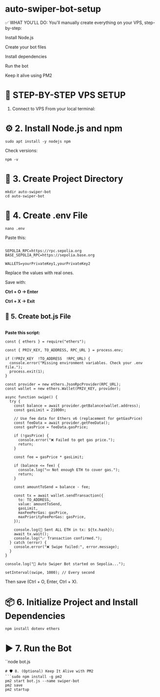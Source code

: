 # auto-swiper-bot-setup

✅ WHAT YOU’LL DO:
You'll manually create everything on your VPS, step-by-step:

Install Node.js

Create your bot files

Install dependencies

Run the bot

Keep it alive using PM2

# 🚀 STEP-BY-STEP VPS SETUP
 1. Connect to VPS
From your local terminal:

# ⚙️ 2. Install Node.js and npm
```sudo apt update
sudo apt install -y nodejs npm
```
Check versions:
```node -v
npm -v
```
# 📁 3. Create Project Directory
```
mkdir auto-swiper-bot
cd auto-swiper-bot
```
# 📝 4. Create .env File
```
nano .env
```
Paste this:
```TO_ADDRESS=0xYourReceivingAddress

SEPOLIA_RPC=https://rpc.sepolia.org
BASE_SEPOLIA_RPC=https://sepolia.base.org

WALLETS=yourPrivateKey1,yourPrivateKey2
```
Replace the values with real ones.

Save with:

**Ctrl + O → Enter**

**Ctrl + X → Exit**

## 📝 5. Create bot.js File
```nano bot.js
```
**Paste this script:**
```require("dotenv").config();
const { ethers } = require("ethers");

const { PRIV_KEY, TO_ADDRESS, RPC_URL } = process.env;

if (!PRIV_KEY  !TO_ADDRESS  !RPC_URL) {
  console.error("Missing environment variables. Check your .env file.");
  process.exit(1);
}

const provider = new ethers.JsonRpcProvider(RPC_URL);
const wallet = new ethers.Wallet(PRIV_KEY, provider);

async function swipe() {
  try {
    const balance = await provider.getBalance(wallet.address);
    const gasLimit = 21000n;

    // Use fee data for Ethers v6 (replacement for getGasPrice)
    const feeData = await provider.getFeeData();
    const gasPrice = feeData.gasPrice;

    if (!gasPrice) {
      console.error("❌ Failed to get gas price.");
      return;
    }

    const fee = gasPrice * gasLimit;

    if (balance <= fee) {
      console.log("💤 Not enough ETH to cover gas.");
      return;
    }

    const amountToSend = balance - fee;

    const tx = await wallet.sendTransaction({
      to: TO_ADDRESS,
      value: amountToSend,
      gasLimit,
      maxFeePerGas: gasPrice,
      maxPriorityFeePerGas: gasPrice,
    });

    console.log(🚀 Sent ALL ETH in tx: ${tx.hash});
    await tx.wait();
    console.log("✅ Transaction confirmed.");
  } catch (error) {
    console.error("❌ Swipe failed:", error.message);
  }
}

console.log("🤖 Auto Swiper Bot started on Sepolia...");

setInterval(swipe, 1000); // Every second
```
Then save (Ctrl + O, Enter, Ctrl + X).

# 📦 6. Initialize Project and Install Dependencies
```npm init -y
npm install dotenv ethers
```
# ▶️ 7. Run the Bot
``node bot.js
```
# 🛡️ 8. (Optional) Keep It Alive with PM2
```sudo npm install -g pm2
pm2 start bot.js --name swiper-bot
pm2 save
pm2 startup
```

